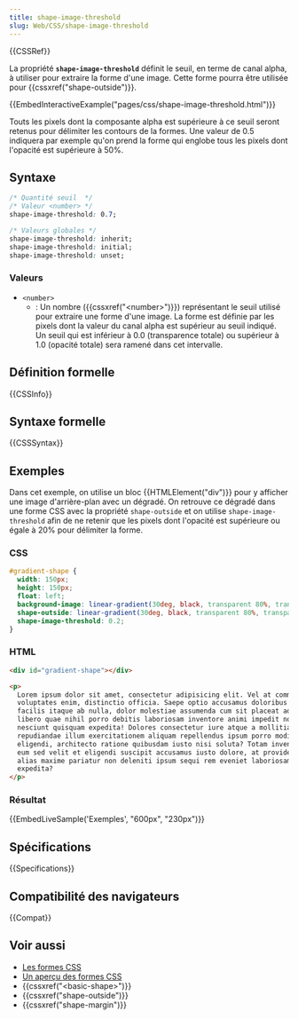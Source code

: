 ```yaml
---
title: shape-image-threshold
slug: Web/CSS/shape-image-threshold
---
```


{{CSSRef}}

La propriété **`shape-image-threshold`** définit le seuil, en terme de canal alpha, à utiliser pour extraire la forme d'une image. Cette forme pourra être utilisée pour {{cssxref("shape-outside")}}.

{{EmbedInteractiveExample("pages/css/shape-image-threshold.html")}}

Touts les pixels dont la composante alpha est supérieure à ce seuil seront retenus pour délimiter les contours de la formes. Une valeur de 0.5 indiquera par exemple qu'on prend la forme qui englobe tous les pixels dont l'opacité est supérieure à 50%.

## Syntaxe

```css
/* Quantité seuil  */
/* Valeur <number> */
shape-image-threshold: 0.7;

/* Valeurs globales */
shape-image-threshold: inherit;
shape-image-threshold: initial;
shape-image-threshold: unset;
```

### Valeurs

- `<number>`
  - : Un nombre ({{cssxref("&lt;number&gt;")}}) représentant le seuil utilisé pour extraire une forme d'une image. La forme est définie par les pixels dont la valeur du canal alpha est supérieur au seuil indiqué. Un seuil qui est inférieur à 0.0 (transparence totale) ou supérieur à 1.0 (opacité totale) sera ramené dans cet intervalle.

## Définition formelle

{{CSSInfo}}

## Syntaxe formelle

{{CSSSyntax}}

## Exemples

Dans cet exemple, on utilise un bloc {{HTMLElement("div")}} pour y afficher une image d'arrière-plan avec un dégradé. On retrouve ce dégradé dans une forme CSS avec la propriété `shape-outside` et on utilise `shape-image-threshold` afin de ne retenir que les pixels dont l'opacité est supérieure ou égale à 20% pour délimiter la forme.

### CSS

```css
#gradient-shape {
  width: 150px;
  height: 150px;
  float: left;
  background-image: linear-gradient(30deg, black, transparent 80%, transparent);
  shape-outside: linear-gradient(30deg, black, transparent 80%, transparent);
  shape-image-threshold: 0.2;
}
```

### HTML

```html
<div id="gradient-shape"></div>

<p>
  Lorem ipsum dolor sit amet, consectetur adipisicing elit. Vel at commodi
  voluptates enim, distinctio officia. Saepe optio accusamus doloribus sint
  facilis itaque ab nulla, dolor molestiae assumenda cum sit placeat adipisci,
  libero quae nihil porro debitis laboriosam inventore animi impedit nostrum
  nesciunt quisquam expedita! Dolores consectetur iure atque a mollitia dicta
  repudiandae illum exercitationem aliquam repellendus ipsum porro modi, id nemo
  eligendi, architecto ratione quibusdam iusto nisi soluta? Totam inventore ea
  eum sed velit et eligendi suscipit accusamus iusto dolore, at provident eius
  alias maxime pariatur non deleniti ipsum sequi rem eveniet laboriosam magni
  expedita?
</p>
```

### Résultat

{{EmbedLiveSample('Exemples', "600px", "230px")}}

## Spécifications

{{Specifications}}

## Compatibilité des navigateurs

{{Compat}}

## Voir aussi

- [Les formes CSS](/fr/docs/Web/CSS/CSS_Shapes)
- [Un aperçu des formes CSS](/fr/docs/Web/CSS/CSS_Shapes/Overview_of_CSS_Shapes)
- {{cssxref("&lt;basic-shape&gt;")}}
- {{cssxref("shape-outside")}}
- {{cssxref("shape-margin")}}
